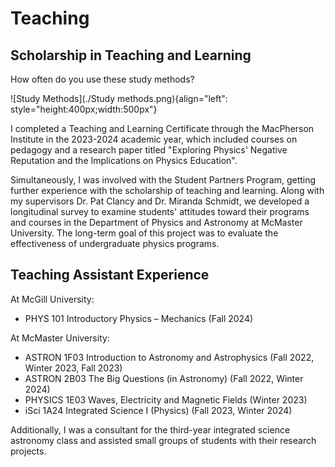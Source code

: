 # Teaching

## Scholarship in Teaching and Learning
 How often do you use these study methods?

![Study Methods](./Study methods.png){align="left": style="height:400px;width:500px"}

 I completed a Teaching and Learning Certificate through the MacPherson Institute in the 2023-2024 academic year, which included courses on pedagogy and a research paper titled "Exploring Physics' Negative Reputation and the Implications on Physics Education". 
 
 Simultaneously, I was involved with the Student Partners Program, getting further experience with the scholarship of teaching and learning. Along with my supervisors Dr. Pat Clancy and Dr. Miranda Schmidt, we developed a longitudinal survey to examine students' attitudes toward their programs and courses in the Department of Physics and Astronomy at McMaster University. The long-term goal of this project was to evaluate the effectiveness of undergraduate physics programs.

## Teaching Assistant Experience

At McGill University:

- PHYS 101 Introductory Physics – Mechanics (Fall 2024)

At McMaster University:

- ASTRON 1F03 Introduction to Astronomy and Astrophysics (Fall 2022, Winter 2023, Fall 2023)
- ASTRON 2B03 The Big Questions (in Astronomy) (Fall 2022, Winter 2024)
- PHYSICS 1E03 Waves, Electricity and Magnetic Fields (Winter 2023)
- iSci 1A24 Integrated Science I (Physics) (Fall 2023, Winter 2024)

Additionally, I was a consultant for the third-year integrated science astronomy class and assisted small groups of students with their research projects.